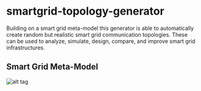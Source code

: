 smartgrid-topology-generator
============================
Building on a smart grid meta-model this generator is able to automatically create random but realistic smart grid communication topologies.
These can be used to analyze, simulate, design, compare, and improve smart grid infrastructures.

Smart Grid Meta-Model
--------------
![alt tag](https://github.com/thomashartmann/smartgrid-topology-generator/lu.snt.smartgrid-topology-generator.model/meta-model.png)

